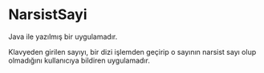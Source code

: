 # NarsistSayi
Java ile yazılmış bir uygulamadır.

Klavyeden girilen sayıyı, bir dizi işlemden geçirip o sayının narsist sayı olup olmadığını kullanıcıya bildiren uygulamadır.

